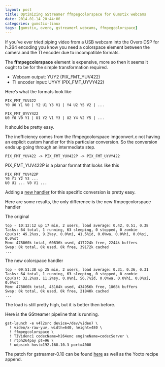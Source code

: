 ```yaml
---
layout: post
title: Optimizing GStreamer ffmpegcolorspace for Gumstix webcams
date: 2014-01-14 20:44:00
categories: gumstix-linux
tags: [gumstix, overo, gstreamerl webcams, ffmpegcolorspace]
---
```


If you’ve ever tried piping video from a USB webcam into the Overo DSP for h.264 encoding you know you need a colorspace element between the camera and the TI encoder due to incompatible formats.

The **ffmpegcolorspace** element is expensive, more so then it seems it ought to be for the simple transformation required.

- Webcam output: YUY2 (PIX\_FMT\_YUV422)
- TI encoder input: UYVY (PIX\_FMT\_UYVY422)

Here’s what the formats look like

    PIX_FMT_YUV422
    Y0 U0 Y1 V0 | Y2 U1 Y3 V1 | Y4 U2 Y5 V2 | ...
 
    PIX_FMT_UYVY422
    U0 Y0 V0 Y1 | U1 Y2 V1 Y3 | U2 Y4 V2 Y5 | ...

It should be pretty easy.

The inefficiency comes from the ffmpegcolorspace imgconvert.c not having an explicit custom handler for this particular conversion. So the conversion ends up going through an intermediate step.


    PIX_FMT_YUV422 -> PIX_FMT_YUV422P -> PIX_FMT_UYVY422

PIX\_FMT\_YUV422P is a planar format that looks like this

    PIX_FMT_YUV422P
    Y0 Y1 Y2 Y3 ...
    U0 U1 ... V0 V1 ...


Adding a [new handler][new-handler] for this specific conversion is pretty easy.

Here are some results, the only difference is the new ffmpegcolorspace handler

The original

    top - 10:12:12 up 17 min, 2 users, load average: 0.42, 0.51, 0.38
    Tasks: 64 total, 1 running, 63 sleeping, 0 stopped, 0 zombie
    Cpu(s): 49.2%us, 9.2%sy, 0.0%ni, 41.5%id, 0.0%wa, 0.0%hi, 0.0%si, 0.0%st
    Mem: 478060k total, 60836k used, 417224k free, 2244k buffers
    Swap: 0k total, 0k used, 0k free, 39172k cached
    ...

The new colorspace handler

    top - 09:51:38 up 25 min, 2 users, load average: 0.31, 0.36, 0.31
    Tasks: 64 total, 1 running, 63 sleeping, 0 stopped, 0 zombie
    Cpu(s): 32.2%us, 11.2%sy, 0.0%ni, 56.7%id, 0.0%wa, 0.0%hi, 0.0%si, 0.0%st
    Mem: 478060k total, 43104k used, 434956k free, 1868k buffers
    Swap: 0k total, 0k used, 0k free, 21840k cached
    ...

The load is still pretty high, but it is better then before.

Here is the GStreamer pipeline that is running.

    gst-launch -e v4l2src device=/dev/video7 \
      ! video/x-raw-yuv, width=640, height=480 \
      ! ffmpegcolorspace \
      ! TIVidenc1 codecName=h264enc engineName=codecServer \
      ! rtph264pay pt=96 \
      ! udpsink host=192.168.10.3 port=4000


The patch for gstreamer-0.10 can be found [here][colorspace-repo] as well as the Yocto recipe append.


[new-handler]: https://github.com/scottellis/colorspace/blob/master/gst/add-yuv422-to-uyvy422-conversion.patch
[colorspace-repo]: https://github.com/scottellis/colorspace/tree/master/gst
